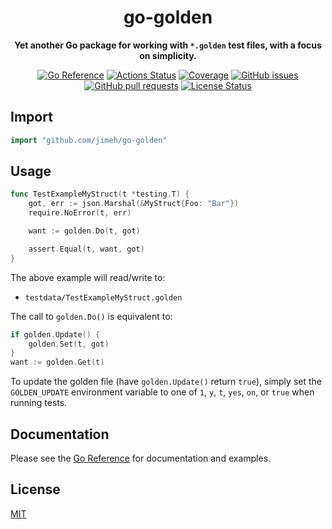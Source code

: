 <h1 align="center">
  go-golden
</h1>

<p align="center">
  <strong>
    Yet another Go package for working with <code>*.golden</code> test files,
    with a focus on simplicity.
  </strong>
</p>

<p align="center">
  <a href="https://pkg.go.dev/github.com/jimeh/go-golden"><img src="https://img.shields.io/badge/%E2%80%8B-reference-387b97.svg?logo=go&logoColor=white" alt="Go Reference"></a>
  <a href="https://github.com/jimeh/go-golden/actions"><img src="https://img.shields.io/github/actions/workflow/status/jimeh/go-golden/ci.yml?logo=github" alt="Actions Status"></a>
  <a href="https://codeclimate.com/github/jimeh/go-golden"><img src="https://img.shields.io/codeclimate/coverage/jimeh/go-golden.svg?logo=code%20climate" alt="Coverage"></a>
  <a href="https://github.com/jimeh/go-golden/issues"><img src="https://img.shields.io/github/issues-raw/jimeh/go-golden.svg?style=flat&logo=github&logoColor=white" alt="GitHub issues"></a>
  <a href="https://github.com/jimeh/go-golden/pulls"><img src="https://img.shields.io/github/issues-pr-raw/jimeh/go-golden.svg?style=flat&logo=github&logoColor=white" alt="GitHub pull requests"></a>
  <a href="https://github.com/jimeh/go-golden/blob/master/LICENSE"><img src="https://img.shields.io/github/license/jimeh/go-golden.svg?style=flat" alt="License Status"></a>
</p>

## Import

```go
import "github.com/jimeh/go-golden"
```

## Usage

```go
func TestExampleMyStruct(t *testing.T) {
    got, err := json.Marshal(&MyStruct{Foo: "Bar"})
    require.NoError(t, err)

    want := golden.Do(t, got)

    assert.Equal(t, want, got)
}
```

The above example will read/write to:

- `testdata/TestExampleMyStruct.golden`

The call to `golden.Do()` is equivalent to:

```go
if golden.Update() {
    golden.Set(t, got)
}
want := golden.Get(t)
```

To update the golden file (have `golden.Update()` return `true`), simply set the
`GOLDEN_UPDATE` environment variable to one of `1`, `y`, `t`, `yes`, `on`, or
`true` when running tests.

## Documentation

Please see the
[Go Reference](https://pkg.go.dev/github.com/jimeh/go-golden#section-documentation)
for documentation and examples.

## License

[MIT](https://github.com/jimeh/go-golden/blob/master/LICENSE)
